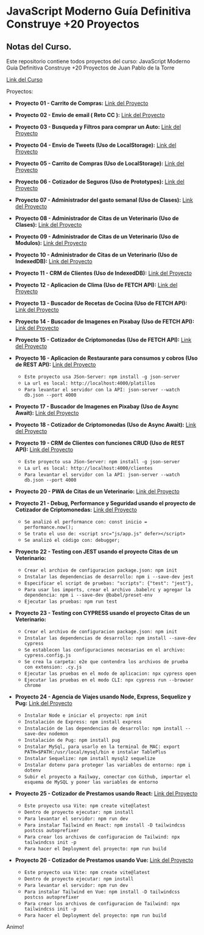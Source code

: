 # JavaScript Moderno Guía Definitiva Construye +20 Proyectos

## Notas del Curso.

Este repositorio contiene todos proyectos del curso: JavaScript Moderno Guía Definitiva Construye +20 Proyectos de Juan Pablo de la Torre

[Link del Curso](https://www.udemy.com/course/javascript-moderno-guia-definitiva-construye-10-proyectos/)

Proyectos:
- **Proyecto 01 - Carrito de Compras:** [Link del Proyecto](https://pj1carritodecomprasjs.netlify.app)

- **Proyecto 02 - Envio de email ( Reto CC ):** [Link del Proyecto](https://pj2simulacionemailccjs.netlify.app)

- **Proyecto 03 - Busqueda y Filtros para comprar un Auto:** [Link del Proyecto](https://pj3busquedayfiltrodeautosjs.netlify.app)

- **Proyecto 04 - Envio de Tweets (Uso de LocalStorage):** [Link del Proyecto](https://pj4tweetslocalstoragejs.netlify.app)

- **Proyecto 05 - Carrito de Compras (Uso de LocalStorage):** [Link del Proyecto](https://pj5carritodecompraslocalstoragejs.netlify.app)

- **Proyecto 06 - Cotizador de Seguros (Uso de Prototypes):** [Link del Proyecto](https://pj6simuladordesegurosprototypesjs.netlify.app)

- **Proyecto 07 - Administrador del gasto semanal (Uso de Clases):** [Link del Proyecto](https://pj7administrargastosemanaljs.netlify.app)

- **Proyecto 08 - Administrador de Citas de un Veterinario (Uso de Clases):** [Link del Proyecto](https://pj8administradorcitasveterinariojs.netlify.app)

- **Proyecto 09 - Administrador de Citas de un Veterinario (Uso de Modulos):** [Link del Proyecto](https://pj9administradorcitasmodulosjs.netlify.app)

- **Proyecto 10 - Administrador de Citas de un Veterinario (Uso de IndexedDB):** [Link del Proyecto](https://pj10administradorcitasindexeddbjs.netlify.app)

- **Proyecto 11 - CRM de Clientes (Uso de IndexedDB):** [Link del Proyecto](https://pj11crmindexeddbjs.netlify.app/index.html)

- **Proyecto 12 - Aplicacion de Clima (Uso de FETCH API):** [Link del Proyecto](https://pj12appclimafetchapijs.netlify.app)

- **Proyecto 13 - Buscador de Recetas de Cocina (Uso de FETCH API):** [Link del Proyecto](https://pj13buscadorrecetascocinafetchapijs.netlify.app)

- **Proyecto 14 - Buscador de Imagenes en Pixabay (Uso de FETCH API):** [Link del Proyecto](https://pj14buscadorimgsapipixabayfetchapijs.netlify.app)

- **Proyecto 15 - Cotizador de Criptomonedas (Uso de FETCH API):** [Link del Proyecto](https://pj15cotizadorcriptomonedasfetchapijs.netlify.app)

- **Proyecto 16 - Aplicacion de Restaurante para consumos y cobros (Uso de REST API):** [Link del Proyecto](https://pj16restauranteconsumopropinarestapi.netlify.app)

  - `Este proyecto usa JSon-Server: npm install -g json-server`
  - `La url es local: http://localhost:4000/platillos`
  - `Para levantar el servidor con la API: json-server --watch db.json --port 4000`

- **Proyecto 17 - Buscador de Imagenes en Pixabay (Uso de Async Await):** [Link del Proyecto](https://pj17buscadorimgpixabayasyncawaitjs.netlify.app)

- **Proyecto 18 - Cotizador de Criptomonedas (Uso de Async Await):** [Link del Proyecto](https://pj18cotizadorcriptomonedaasyncawaitjs.netlify.app)

- **Proyecto 19 - CRM de Clientes con funciones CRUD (Uso de REST API):** [Link del Proyecto](https://pj19crmclientescrudrestapijs.netlify.app)

  - `Este proyecto usa JSon-Server: npm install -g json-server`
  - `La url es local: http://localhost:4000/clientes`
  - `Para levantar el servidor con la API: json-server --watch db.json --port 4000`

- **Proyecto 20 - PWA de Citas de un Veterinario:** [Link del Proyecto](https://pj20pwaadminpacientesveterinariajs.netlify.app)

- **Proyecto 21 - Debug, Performance y Seguridad usando el proyecto de Cotizador de Criptomonedas:** [Link del Proyecto](https://pj21debugperformanceseguridadcriptojs.netlify.app)

  - `Se analizó el performance con: const inicio = performance.now();`
  - `Se trato el uso de: <script src="js/app.js" defer></script>`
  - `Se analizó el código con: debugger;`

- **Proyecto 22 - Testing con JEST usando el proyecto Citas de un Veterinario:**

  - `Crear el archivo de configuracion package.json: npm init`
  - `Instalar las dependencias de desarrollo: npm i --save-dev jest`
  - `Especificar el script de pruebas: "scripts": {"test": "jest"},`
  - `Para usar los imports, crear el archivo .babelrc y agregar la dependencia: npm i --save-dev @babel/preset-env`
  -	`Ejecutar las pruebas: npm run test`

- **Proyecto 23 - Testing con CYPRESS usando el proyecto Citas de un Veterinario:**

  - `Crear el archivo de configuracion package.json: npm init`
  - `Instalar las dependencias de desarrollo: npm install --save-dev cypress`
  - `Se establecen las configuraciones necesarias en el archivo: cypress.config.js`
  - `Se crea la carpeta: e2e que contendra los archivos de prueba con extension: .cy.js`
  -	`Ejecutar las pruebas en el modo de aplicacion: npx cypress open`
  -	`Ejecutar las pruebas en el modo CLI: npx cypress run --browser chrome`
  
- **Proyecto 24 - Agencia de Viajes usando Node, Express, Sequelize y Pug:** [Link del Proyecto](https://pj24agenciaviajesnodeexpresssequelizepug.up.railway.app)

  - `Instalar Node e iniciar el proyecto: npm init`
  - `Instalación de Express: npm install express`
  - `Instalación de las dependencias de desarrollo: npm install --save-dev nodemon`
  - `Instalación de Pug: npm install pug`
  -	`Instalar MySql, para usarlo en la terminal de MAC: export PATH=$PATH:/usr/local/mysql/bin e instalar TablePlus`
  -	`Instalar Sequelize: npm install mysql2 sequelize`
  -	`Instalar dotenv para proteger las variables de entorno: npm i dotenv`
  -	`Subir el proyecto a Railway, conectar con Github, importar el esquema de MySQL y poner las variables de entorno`
  
- **Proyecto 25 - Cotizador de Prestamos usando React:** [Link del Proyecto](https://pj25cotizadorprestamosreact.netlify.app)

  - `Este proyecto usa Vite: npm create vite@latest`
  - `Dentro de proyecto ejecutar: npm install`
  - `Para levantar el servidor: npm run dev`
  - `Para instalar Tailwind en React: npm install -D tailwindcss postcss autoprefixer`
  -	`Para crear los archivos de configuracion de Tailwind: npx tailwindcss init -p`
  -	`Para hacer el Deployment del proyecto: npm run build`

- **Proyecto 26 - Cotizador de Prestamos usando Vue:** [Link del Proyecto](https://pj26cotizadorprestamosvue.netlify.app)

  - `Este proyecto usa Vite: npm create vite@latest`
  - `Dentro de proyecto ejecutar: npm install`
  - `Para levantar el servidor: npm run dev`
  - `Para instalar Tailwind en Vue: npm install -D tailwindcss postcss autoprefixer`
  -	`Para crear los archivos de configuracion de Tailwind: npx tailwindcss init -p`
  -	`Para hacer el Deployment del proyecto: npm run build`

Animo!
